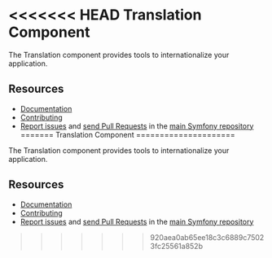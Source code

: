 <<<<<<< HEAD
Translation Component
=====================

The Translation component provides tools to internationalize your application.

Resources
---------

  * [Documentation](https://symfony.com/doc/current/components/translation/index.html)
  * [Contributing](https://symfony.com/doc/current/contributing/index.html)
  * [Report issues](https://github.com/symfony/symfony/issues) and
    [send Pull Requests](https://github.com/symfony/symfony/pulls)
    in the [main Symfony repository](https://github.com/symfony/symfony)
=======
Translation Component
=====================

The Translation component provides tools to internationalize your application.

Resources
---------

  * [Documentation](https://symfony.com/doc/current/components/translation/index.html)
  * [Contributing](https://symfony.com/doc/current/contributing/index.html)
  * [Report issues](https://github.com/symfony/symfony/issues) and
    [send Pull Requests](https://github.com/symfony/symfony/pulls)
    in the [main Symfony repository](https://github.com/symfony/symfony)
>>>>>>> 920aea0ab65ee18c3c6889c75023fc25561a852b
